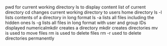 pwd for current working directory
ls to display content list of current directory
cd changes current working directory to users home directory
ls -l lists contents of a directory in long format
ls -a lists all files including the hidden ones
ls -g lists all files in long format with user and group IDs displayed numericalmkdir creates a directory
mkdir creates directories
mv is used to move files
rm is used to delete files
rm -r used to delete directories permanently

